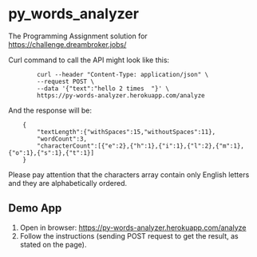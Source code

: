 # py_words_analyzer
The Programming Assignment solution for https://challenge.dreambroker.jobs/

Curl command to call the API might look like this:

            curl --header "Content-Type: application/json" \
            --request POST \
            --data '{"text":"hello 2 times  "}' \
            https://py-words-analyzer.herokuapp.com/analyze
            
And the response will be:

        {
            "textLength":{"withSpaces":15,"withoutSpaces":11},
            "wordCount":3,
            "characterCount":[{"e":2},{"h":1},{"i":1},{"l":2},{"m":1},{"o":1},{"s":1},{"t":1}]
        }
            
Please pay attention that the characters array contain only English letters and they are alphabetically ordered.

## Demo App
1. Open in browser: https://py-words-analyzer.herokuapp.com/analyze
2. Follow the instructions (sending POST request to get the result, as stated on the page).
